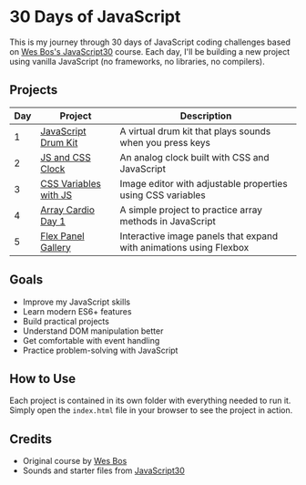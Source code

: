 # 30 Days of JavaScript

This is my journey through 30 days of JavaScript coding challenges based on [Wes Bos's JavaScript30](https://javascript30.com/) course. Each day, I'll be building a new project using vanilla JavaScript (no frameworks, no libraries, no compilers).

## Projects

| Day | Project | Description |
|-----|---------|-------------|
| 1 | [JavaScript Drum Kit](./Day1-Drum%20Kit) | A virtual drum kit that plays sounds when you press keys |
| 2 | [JS and CSS Clock](./Day2-JSClock) | An analog clock built with CSS and JavaScript |
| 3 | [CSS Variables with JS](./Day3-CSS%20Variables) | Image editor with adjustable properties using CSS variables |
| 4 | [Array Cardio Day 1](./Day4%20-%20Array%20Cardio%201) | A simple project to practice array methods in JavaScript |
| 5 | [Flex Panel Gallery](./Day5-Flex%20Panel%20Gallery) | Interactive image panels that expand with animations using Flexbox |

## Goals

- Improve my JavaScript skills
- Learn modern ES6+ features
- Build practical projects
- Understand DOM manipulation better
- Get comfortable with event handling
- Practice problem-solving with JavaScript

## How to Use

Each project is contained in its own folder with everything needed to run it. Simply open the `index.html` file in your browser to see the project in action.

## Credits

- Original course by [Wes Bos](https://wesbos.com/)
- Sounds and starter files from [JavaScript30](https://javascript30.com/) 